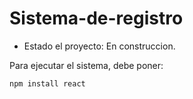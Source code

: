 # Sistema-de-registro
- Estado el proyecto: En construccion.

Para ejecutar el sistema, debe poner:

```npm install react```
